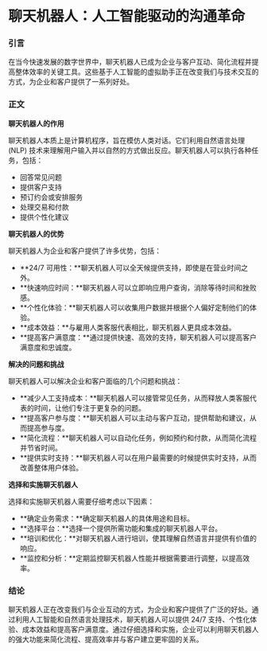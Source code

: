 # 聊天机器人：人工智能驱动的沟通革命

### 引言

在当今快速发展的数字世界中，聊天机器人已成为企业与客户互动、简化流程并提高整体效率的关键工具。这些基于人工智能的虚拟助手正在改变我们与技术交互的方式，为企业和客户提供了一系列好处。

### 正文

**聊天机器人的作用**

聊天机器人本质上是计算机程序，旨在模仿人类对话。它们利用自然语言处理 (NLP) 技术来理解用户输入并以自然的方式做出反应。聊天机器人可以执行各种任务，包括：

* 回答常见问题
* 提供客户支持
* 预订约会或安排服务
* 处理交易和付款
* 提供个性化建议

**聊天机器人的优势**

聊天机器人为企业和客户提供了许多优势，包括：

* **24/7 可用性：**聊天机器人可以全天候提供支持，即使是在营业时间之外。
* **快速响应时间：**聊天机器人可以立即响应用户查询，消除等待时间和挫败感。
* **个性化体验：**聊天机器人可以收集用户数据并根据个人偏好定制他们的体验。
* **成本效益：**与雇用人类客服代表相比，聊天机器人更具成本效益。
* **提高客户满意度：**通过提供快速、高效的支持，聊天机器人可以提高客户满意度和忠诚度。

**解决的问题和挑战**

聊天机器人可以解决企业和客户面临的几个问题和挑战：

* **减少人工支持成本：**聊天机器人可以接管常见任务，从而释放人类客服代表的时间，让他们专注于更复杂的问题。
* **提高客户参与度：**聊天机器人可以主动与客户互动，提供帮助和建议，从而提高参与度。
* **简化流程：**聊天机器人可以自动化任务，例如预约和付款，从而简化流程并节省时间。
* **提供实时支持：**聊天机器人可以在用户最需要的时候提供实时支持，从而改善整体用户体验。

**选择和实施聊天机器人**

选择和实施聊天机器人需要仔细考虑以下因素：

* **确定业务需求：**确定聊天机器人的具体用途和目标。
* **选择平台：**选择一个提供所需功能和集成的聊天机器人平台。
* **培训和优化：**对聊天机器人进行培训，使其理解自然语言并提供有价值的响应。
* **监控和分析：**定期监控聊天机器人性能并根据需要进行调整，以提高效率。

### 结论

聊天机器人正在改变我们与企业互动的方式，为企业和客户提供了广泛的好处。通过利用人工智能和自然语言处理技术，聊天机器人可以提供 24/7 支持、个性化体验、成本效益和提高客户满意度。通过仔细选择和实施，企业可以利用聊天机器人的强大功能来简化流程、提高效率并与客户建立更牢固的关系。
